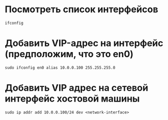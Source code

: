 # Посмотреть список интерфейсов
`ifconfig`

# Добавить VIP-адрес на интерфейс (предположим, что это en0)
`sudo ifconfig en0 alias 10.0.0.100 255.255.255.0`

# Добавить VIP адрес на сетевой интерфейс хостовой машины
`sudo ip addr add 10.0.0.100/24 dev <network-interface>`

